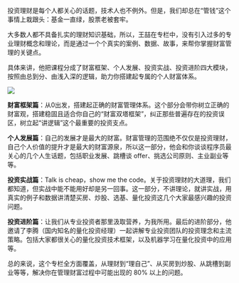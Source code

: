 投资理财是每个人都关心的话题，技术人也不例外。但是，我们却总在“管钱”这个事情上栽跟头：基金一直绿，股票老被套牢。

大多数人都不具备扎实的理财知识基础，所以，王喆在专栏中，没有引入过多的专业理财概念和理论，而是通过一个个真实的案例、数据、故事，来帮你掌握财富管理的关键点。

具体来讲，他把课程分成了财富框架、个人发展、投资实战、投资进阶四大模块，按照由总到分、由浅入深的逻辑，助力你搭建起专属的个人财富体系。

![](https://static001.geekbang.org/resource/image/8f/04/8f0bcd30370d206f8572a2d7ab37c504.jpg)

**财富框架篇**：从0出发，搭建起正确的财富管理体系。这个部分会带你树立正确的财富观，搭建稳固且适合你自己的“财富双塔框架”，纠正那些普遍存在的投资误区，树立起“讲逻辑”这个最重要的投资支点。

**个人发展篇**：自己的发展才是最大的财富。财富管理的范围绝不仅仅是投资理财，自己个人价值的提升才是最大的财富源泉，所以这一部分，他会和你谈谈程序员最关心的几个人生话题，包括职业发展、跳槽谈 offer、挑选公司原则、主业副业等等。

**投资实战篇**：Talk is cheap，show me the code。关于投资理财的大道理，我们都知道，但实战中能不能用好却是另一回事。这一部分，不讲理论，就讲实战，用真实的例子和数据讲清楚买房、炒股、选基、量化投资这几个大家最感兴趣的投资问题。

**投资进阶篇**：让我们从专业投资者那里汲取营养，为我所用。最后的进阶部分，他邀请了李腾（国内知名的量化投资经理）一起讲解专业投资团队的投资理念和主流策略。包括大家都很关心的量化投资技术框架，以及机器学习在量化投资中的应用等。

总的来说，这个专栏全方面覆盖，从理财到“理自己”、从买房到炒股、从跳槽到副业等等，解决你在管理财富过程中可能出现的 80% 以上的问题。